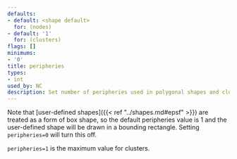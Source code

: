 ```yaml
---
defaults:
- default: <shape default>
  for: (nodes)
- default: '1'
  for: (clusters)
flags: []
minimums:
- '0'
title: peripheries
types:
- int
used_by: NC
description: Set number of peripheries used in polygonal shapes and cluster boundaries
---
```


Note that [user-defined shapes]({{< ref "../shapes.md#epsf" >}}) are treated as a form of
box shape, so the default peripheries value is 1 and the user-defined shape
will be drawn in a bounding rectangle. Setting `peripheries=0` will turn this
off.

`peripheries=1` is the maximum value for clusters.
